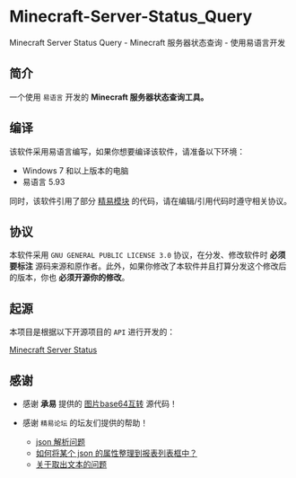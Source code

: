 # Minecraft-Server-Status_Query
Minecraft Server Status Query - Minecraft 服务器状态查询 - 使用易语言开发

## 简介

一个使用 `易语言` 开发的 **Minecraft 服务器状态查询工具。**

<!-- ## 下载
前往 [Releases](https://github.com/gytxtx/KFACBT_Toolkit/releases) 页下载。 -->

## 编译

该软件采用易语言编写，如果你想要编译该软件，请准备以下环境：

- Windows 7 和以上版本的电脑
- 易语言 5.93

同时，该软件引用了部分 [精易模块](https://ec.125.la/) 的代码，请在编辑/引用代码时遵守相关协议。

<!-- ## 常见问题

请跳转至 [帮助](https://github.com/gytxtx/KFACBT_Toolkit/blob/main/Help.md) 来查看 -->

## 协议

本软件采用 `GNU GENERAL PUBLIC LICENSE 3.0` 协议，在分发、修改软件时 **必须要标注** 源码来源和原作者。此外，如果你修改了本软件并且打算分发这个修改后的版本，你也 **必须开源你的修改**。

## 起源

本项目是根据以下开源项目的 `API` 进行开发的：

[Minecraft Server Status](https://mcstatus.io/)

## 感谢

 - 感谢 **承易** 提供的 [图片base64互转](https://bbs.125.la/forum.php?mod=viewthread&tid=14681717) 源代码！

 - 感谢 `精易论坛` 的坛友们提供的帮助！
    - [json 解析问题](https://bbs.125.la/thread-14812155-1-1.html)
    - [如何将某个 json 的属性整理到报表列表框中？](https://bbs.125.la/thread-14812169-1-1.html)
    - [关于取出文本的问题](https://bbs.125.la/thread-14812178-1-1.html)
